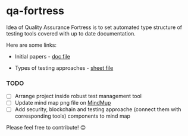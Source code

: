 # qa-fortress

Idea of Quality Assurance Fortress is to set automated type structure of testing tools covered with up to date documentation.

Here are some links:

* Initial papers - [doc file](https://docs.google.com/document/d/1xOxVAY6QLKMddnGBApYQdoiHpAf2g4mUwWk3Ibrwkpg/edit?usp=sharing)

* Types of testing approaches - [sheet file](https://docs.google.com/spreadsheets/d/1pBx5GVdU08WgqkFdxSwlHzpEs4Ok-rYyHtbq_byiQSk/edit?usp=sharing)

### TODO

- [ ] Arrange project inside robust test management tool
- [ ] Update mind map png file on [MindMup](https://www.mindmup.com/)
- [ ] Add security, blockchain and testing approache (connect them with corresponding tools) components to mind map

Please feel free to contribute! :blush: 

